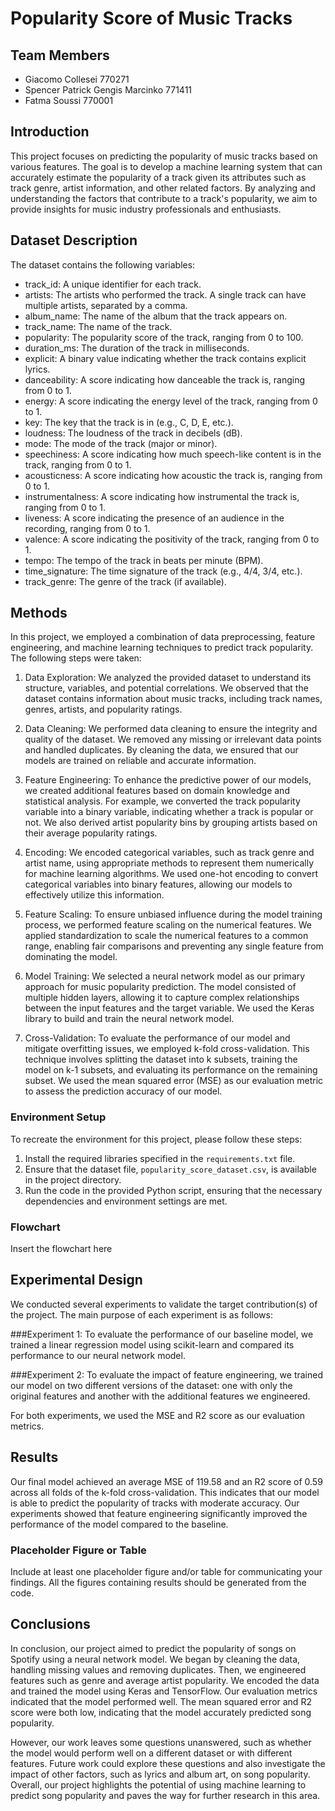 #  Popularity Score of Music Tracks

## Team Members

- Giacomo Collesei 770271
- Spencer Patrick Gengis Marcinko 771411
- Fatma Soussi 770001

## Introduction
This project focuses on predicting the popularity of music tracks based on various features. The goal is to develop a machine learning system that can accurately estimate the popularity of a track given its attributes such as track genre, artist information, and other related factors. By analyzing and understanding the factors that contribute to a track's popularity, we aim to provide insights for music industry professionals and enthusiasts.

## Dataset Description
The dataset contains the following variables:
- track_id: A unique identifier for each track.
- artists: The artists who performed the track. A single track can have multiple artists, separated by a comma.
- album_name: The name of the album that the track appears on.
- track_name: The name of the track.
- popularity: The popularity score of the track, ranging from 0 to 100.
- duration_ms: The duration of the track in milliseconds.
- explicit: A binary value indicating whether the track contains explicit lyrics.
- danceability: A score indicating how danceable the track is, ranging from 0 to 1.
- energy: A score indicating the energy level of the track, ranging from 0 to 1.
- key: The key that the track is in (e.g., C, D, E, etc.).
- loudness: The loudness of the track in decibels (dB).
- mode: The mode of the track (major or minor).
- speechiness: A score indicating how much speech-like content is in the track, ranging from 0 to 1.
- acousticness: A score indicating how acoustic the track is, ranging from 0 to 1.
- instrumentalness: A score indicating how instrumental the track is, ranging from 0 to 1.
- liveness: A score indicating the presence of an audience in the recording, ranging from 0 to 1.
- valence: A score indicating the positivity of the track, ranging from 0 to 1.
- tempo: The tempo of the track in beats per minute (BPM).
- time_signature: The time signature of the track (e.g., 4/4, 3/4, etc.).
- track_genre: The genre of the track (if available).

## Methods
In this project, we employed a combination of data preprocessing, feature engineering, and machine learning techniques to predict track popularity. The following steps were taken:

1. Data Exploration: We analyzed the provided dataset to understand its structure, variables, and potential correlations. We observed that the dataset contains information about music tracks, including track names, genres, artists, and popularity ratings.

2. Data Cleaning: We performed data cleaning to ensure the integrity and quality of the dataset. We removed any missing or irrelevant data points and handled duplicates. By cleaning the data, we ensured that our models are trained on reliable and accurate information.

3. Feature Engineering: To enhance the predictive power of our models, we created additional features based on domain knowledge and statistical analysis. For example, we converted the track popularity variable into a binary variable, indicating whether a track is popular or not. We also derived artist popularity bins by grouping artists based on their average popularity ratings.

4. Encoding: We encoded categorical variables, such as track genre and artist name, using appropriate methods to represent them numerically for machine learning algorithms. We used one-hot encoding to convert categorical variables into binary features, allowing our models to effectively utilize this information.

5. Feature Scaling: To ensure unbiased influence during the model training process, we performed feature scaling on the numerical features. We applied standardization to scale the numerical features to a common range, enabling fair comparisons and preventing any single feature from dominating the model.

6. Model Training: We selected a neural network model as our primary approach for music popularity prediction. The model consisted of multiple hidden layers, allowing it to capture complex relationships between the input features and the target variable. We used the Keras library to build and train the neural network model.

7. Cross-Validation: To evaluate the performance of our model and mitigate overfitting issues, we employed k-fold cross-validation. This technique involves splitting the dataset into k subsets, training the model on k-1 subsets, and evaluating its performance on the remaining subset. We used the mean squared error (MSE) as our evaluation metric to assess the prediction accuracy of our model.

### Environment Setup
To recreate the environment for this project, please follow these steps:

1. Install the required libraries specified in the `requirements.txt` file.
2. Ensure that the dataset file, `popularity_score_dataset.csv`, is available in the project directory.
3. Run the code in the provided Python script, ensuring that the necessary dependencies and environment settings are met.

### Flowchart

Insert the flowchart here


## Experimental Design

We conducted several experiments to validate the target contribution(s) of the project. The main purpose of each experiment is as follows:

###Experiment 1: 
To evaluate the performance of our baseline model, we trained a linear regression model using scikit-learn and compared its performance to our neural network model.

###Experiment 2: 
To evaluate the impact of feature engineering, we trained our model on two different versions of the dataset: one with only the original features and another with the additional features we engineered.

For both experiments, we used the MSE and R2 score as our evaluation metrics.

## Results
Our final model achieved an average MSE of 119.58 and an R2 score of 0.59 across all folds of the k-fold cross-validation. This indicates that our model is able to predict the popularity of tracks with moderate accuracy. Our experiments showed that feature engineering significantly improved the performance of the model compared to the baseline.

### Placeholder Figure or Table
Include at least one placeholder figure and/or table for communicating your findings. All the figures containing results should be generated from the code.

## Conclusions
In conclusion, our project aimed to predict the popularity of songs on Spotify using a neural network model. We began by cleaning the data, handling missing values and removing duplicates. Then, we engineered features such as genre and average artist popularity. We encoded the data and trained the model using Keras and TensorFlow. Our evaluation metrics indicated that the model performed well. The mean squared error and R2 score were both low, indicating that the model accurately predicted song popularity.

However, our work leaves some questions unanswered, such as whether the model would perform well on a different dataset or with different features. Future work could explore these questions and also investigate the impact of other factors, such as lyrics and album art, on song popularity. Overall, our project highlights the potential of using machine learning to predict song popularity and paves the way for further research in this area.
